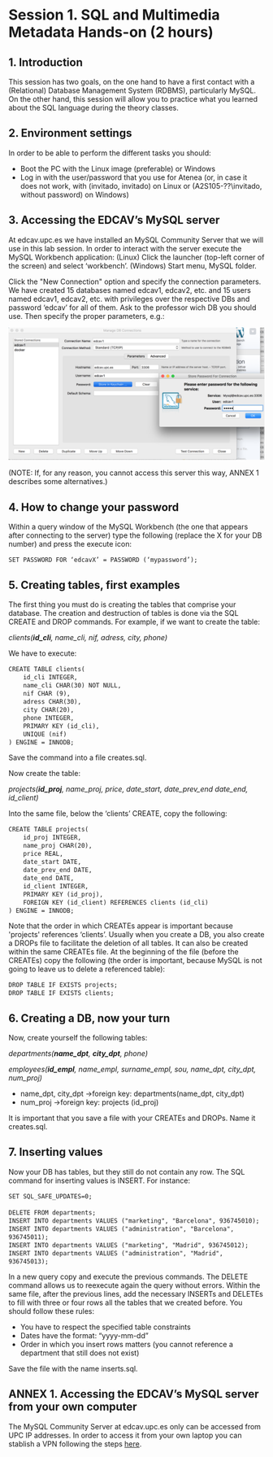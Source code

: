 # Session 1. SQL and Multimedia Metadata Hands-on (2 hours)

## 1.	Introduction

This session has two goals, on the one hand to have a first contact with a (Relational) Database Management System (RDBMS), particularly MySQL. On the other hand, this session will allow you to practice what you learned about the SQL language during the theory classes.


## 2.	Environment settings

In order to be able to perform the different tasks you should:

- Boot the PC with the Linux image (preferable) or Windows 
- Log in with the user/password that you use for Atenea (or, in case it does not work, with (invitado, invitado) on Linux or (A2S105-??\invitado, without password) on Windows)


## 3.	Accessing the EDCAV’s MySQL server

At edcav.upc.es we have installed an MySQL Community Server that we will use in this lab session. In order to interact with the server execute the MySQL Workbench application: (Linux) Click the launcher (top-left corner of the screen) and select ‘workbench’. (Windows) Start menu, MySQL folder. 

Click the "New Connection" option and specify the connection parameters. We have created 15 databases named edcav1, edcav2, etc. and 15 users named edcav1, edcav2, etc. with privileges over the respective DBs and password ‘edcav’ for all of them. Ask to the professor wich DB you should use. Then specify the proper parameters, e.g.:

![alt text](mysqlworkbench.png "MySQL Workbench")

(NOTE: If, for any reason, you cannot access this server this way, ANNEX 1 describes some alternatives.)


## 4. How to change your password

Within a query window of the MySQL Workbench (the one that appears after connecting to the server) type the following (replace the X for your DB number) and press the execute icon:

	SET PASSWORD FOR ‘edcavX’ = PASSWORD (‘mypassword’);

## 5. Creating tables, first examples

The first thing you must do is creating the tables that comprise your database. The creation and destruction of tables is done via the SQL CREATE and DROP commands. For example, if we want to create the table:

*clients(__id_cli__, name_cli, nif, adress, city, phone)*

We have to execute:

	CREATE TABLE clients(
		id_cli INTEGER,
		name_cli CHAR(30) NOT NULL,
		nif CHAR (9),
		adress CHAR(30),
		city CHAR(20),
		phone INTEGER,
		PRIMARY KEY (id_cli),
		UNIQUE (nif)
	) ENGINE = INNODB;

Save the command into a file creates.sql.

Now create the table:

*projects(__id_proj__, name_proj, price, date_start, date_prev_end date_end, id_client)*

Into the same file, below the ‘clients’ CREATE, copy the following:

	CREATE TABLE projects(
		id_proj INTEGER,
		name_proj CHAR(20),
		price REAL,
		date_start DATE,
		date_prev_end DATE,
		date_end DATE,
		id_client INTEGER,
		PRIMARY KEY (id_proj),
		FOREIGN KEY (id_client) REFERENCES clients (id_cli)
	) ENGINE = INNODB;

Note that the order in which CREATEs appear is important because 'projects' references ‘clients’. Usually when you create a DB, you also create a DROPs file to facilitate the deletion of all tables. It can also be created within the same CREATEs file. At the beginning of the file (before the CREATEs) copy the following (the order is important, because MySQL is not going to leave us to delete a
referenced table):

	DROP TABLE IF EXISTS projects;
	DROP TABLE IF EXISTS clients;

## 6. Creating a DB, now your turn 	

Now, create yourself the following tables:

*departments(__name_dpt__, __city_dpt__, phone)*

*employees(__id_empl__, name_empl, surname_empl, sou, name_dpt, city_dpt, num_proj)*
- name_dpt, city_dpt ->foreign key: departments(name_dpt, city_dpt)
- num_proj ->foreign key: projects (id_proj)

It is important that you save a file with your CREATEs and DROPs. Name it creates.sql.

## 7. Inserting values

Now your DB has tables, but they still do not contain any row. The SQL command for inserting values is INSERT. For instance:

	SET SQL_SAFE_UPDATES=0;

	DELETE FROM departments;
	INSERT INTO departments VALUES ("marketing", "Barcelona", 936745010);
	INSERT INTO departments VALUES ("administration", "Barcelona", 936745011);
	INSERT INTO departments VALUES ("marketing", "Madrid", 936745012);
	INSERT INTO departments VALUES ("administration", "Madrid", 936745013);

In a new query copy and execute the previous commands. The DELETE command allows us to reexecute again the query without errors. Within the same file, after the previous lines, add the necessary INSERTs and DELETEs to fill with three or four rows all the tables that we created before. You should follow these rules:

- You have to respect the specified table constraints
- Dates have the format: “yyyy-mm-dd”
- Order in which you insert rows matters (you cannot reference a department that still does
not exist)

Save the file with the name inserts.sql.

## ANNEX 1.	Accessing the EDCAV’s MySQL server from your own computer

The MySQL Community Server at edcav.upc.es only can be accessed from UPC IP addresses. In order to access it from your own laptop you can stablish a VPN following the steps [here](https://telecos.upc.edu/ca/els-serveis/serveis-informatics/acces/connexio-vpn).




